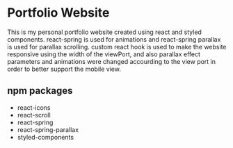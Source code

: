 # Portfolio Website

This is my personal portfolio website created using react and styled components.
react-spring is used for animations and react-spring parallax is used for parallax scrolling.
custom react hook is used to make the website responsive using the width of the viewPort, and also parallax effect parameters and animations were changed accourding to the view port in order to better support the mobile view.

## npm packages

- react-icons
- react-scroll
- react-spring
- react-spring-parallax
- styled-components
